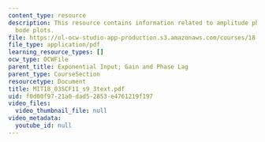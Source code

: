 ```yaml
---
content_type: resource
description: This resource contains information related to amplitude phase, gain and
  bode plots.
file: https://ol-ocw-studio-app-production.s3.amazonaws.com/courses/18-03sc-differential-equations-fall-2011/f0d00f9721a0dad52853e4761219f197_MIT18_03SCF11_s9_3text.pdf
file_type: application/pdf
learning_resource_types: []
ocw_type: OCWFile
parent_title: Exponential Input; Gain and Phase Lag
parent_type: CourseSection
resourcetype: Document
title: MIT18_03SCF11_s9_3text.pdf
uid: f0d00f97-21a0-dad5-2853-e4761219f197
video_files:
  video_thumbnail_file: null
video_metadata:
  youtube_id: null
---
```


